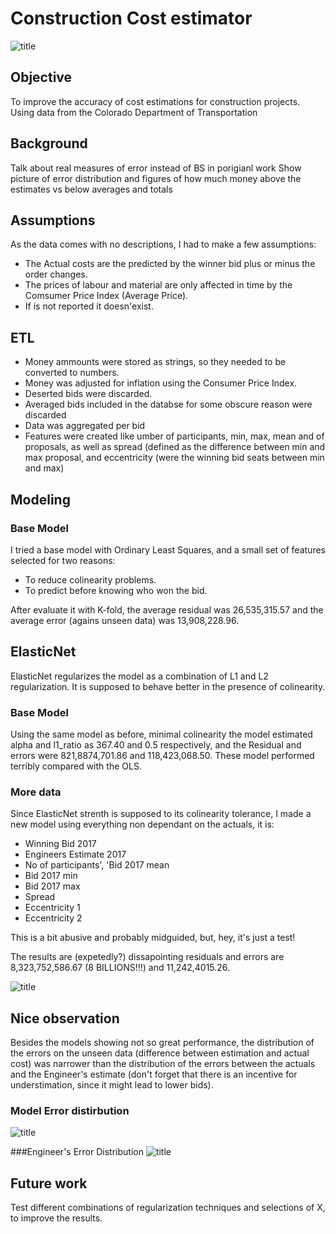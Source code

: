 
# Construction Cost estimator

![title](../images/192347.png)

## Objective

To improve the accuracy of cost estimations for construction projects. Using data from the Colorado Department of Transportation

## Background

Talk about real measures of error instead of BS in porigianl work
 Show picture of error distribution and figures of how much money above the estimates vs below averages and totals
 

## Assumptions

As the data comes with no descriptions, I had to make a few assumptions:

* The Actual costs are the predicted by the winner bid plus or minus the order changes.
* The prices of labour and material are only affected in time by the Comsumer Price Index (Average Price).
* If is not reported it doesn'exist.

    


## ETL

* Money ammounts were stored as strings, so they needed to be converted to numbers.
* Money was adjusted for inflation using the Consumer Price Index.
* Deserted bids were discarded.
* Averaged bids included in the databse for some obscure reason were discarded
* Data was aggregated per bid
* Features were created like umber of participants, min, max, mean and of proposals, as well as spread (defined as the difference between min and max proposal, and eccentricity (were the winning bid seats between min and max)


## Modeling

### Base Model

I tried a base model with Ordinary Least Squares, and a small set of features selected for two reasons:

* To reduce colinearity problems.
* To predict before knowing who won the bid.

After evaluate it with K-fold, the average residual was 26,535,315.57 and the average error (agains unseen data) was 13,908,228.96.

## ElasticNet

ElasticNet regularizes the model as a combination of L1 and L2 regularization. It is supposed to behave better in the presence of colinearity.

### Base Model

Using the same model as before, minimal colinearity the model estimated alpha and l1_ratio as 367.40 and 0.5 respectively, and the Residual and errors were 821,8874,701.86 and 118,423,068.50. These model performed terribly compared with the OLS.

### More data

Since ElasticNet strenth is supposed to its colinearity tolerance, I made a new model using everything non dependant on the actuals, it is:
* Winning Bid 2017
* Engineers Estimate 2017
* No of participants', 'Bid 2017 mean
* Bid 2017 min
* Bid 2017 max
* Spread
* Eccentricity 1
* Eccentricity 2

This is a bit abusive and probably midguided, but, hey, it's just a test!

The results are (expetedly?) dissapointing residuals and errors are 8,323,752,586.67 (8 BILLIONS!!!) and 11,242,4015.26.

![title](../images/Predictions.png)

## Nice observation

Besides the models showing not so great performance, the distribution of the errors on the unseen data (difference between estimation and actual cost) was narrower than the distribution of the errors between the actuals and the Engineer's estimate (don't forget that there is an incentive for understimation, since it might lead to lower bids).



### Model Error distirbution
![title](../images/model_errors.png)

###Engineer's Error Distribution
![title](../images/Engineer_error.png)

## Future work

Test different combinations of regularization techniques and selections of X, to improve the results.
